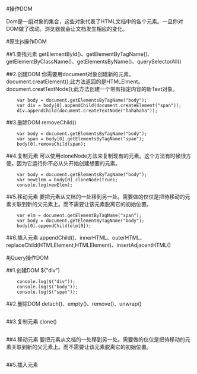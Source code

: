 #操作DOM

Dom是一组对象的集合，这些对象代表了HTML文档中的各个元素。一旦你对DOM做了改动。浏览器就会让文档发生相应的变化。

#原生js操作DOM

##1.查找元素
getElementById()、getElementByTagName()、getElementByClassName()、getElementsByName()、querySelectorAll()

##2.创建DOM
你需要用document对象创建新的元素。
document.creatElement();此方法返回的是HTMLElment。
document.creatTextNode();此方法创建一个带有指定内容的新Text对象。

```
	var body = document.getElementsByTagName("body");
	var div = body[0].appendChild(document.createElement("span"));
	div.appendChild(document.createTextNode("hahahaha"));

```

##3.删除DOM
removeChild()

```
	var body = document.getElementsByTagName("body");
	var span = body[0].getElementsByTagName("span");
	body[0].removeChild(span);

```

##4.复制元素
可以使用cloneNode方法来复制现有的元素。这个方法有时候很方便。因为它运行你不必从头开始创建想要的元素。

```
	var body = document.getElementsByTagName("body");
	var newElem = body[0].cloneNode(true);
	console.log(newElem);

```
##5.移动元素
要把元素从文档的一处移到另一处。需要做的仅仅是把待移动的元素关联到新的父元素上。而不需要让该元素脱离它的初始位置。

```
	var elm = document.getElementByTagName("span");
	var body = document.getElementByTagName("body");
	body[0].appendChild(elm[0]);

```

##6.插入元素
appendChild()、innerHTML、outerHTML、replaceChild(HTMLElement,HTMLElement)、insertAdjacentHTML()



#jQuery操作DOM

##1.创建DOM
$("div")

```
	console.log($("div"));
	console.log($("body"));
	console.log($("span"));

```

##2.删除DOM
detach()、empty()、remove()、unwrap()

```

```

##3.复制元素
clone()

```

```
##4.移动元素
要把元素从文档的一处移到另一处。需要做的仅仅是把待移动的元素关联到新的父元素上。而不需要让该元素脱离它的初始位置。

```
```

##5.插入元素
